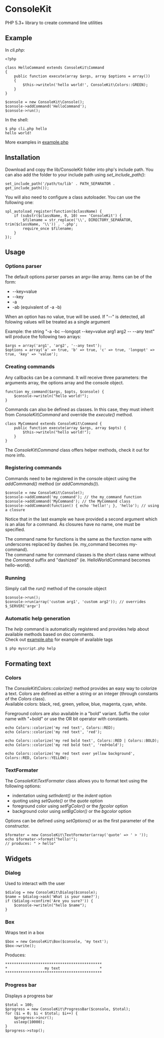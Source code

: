 # ConsoleKit

PHP 5.3+ library to create command line utilities

## Example

In *cli.php*:

    <?php

    class HelloCommand extends ConsoleKit\Command
    {
        public function execute(array $args, array $options = array())
        {
            $this->writeln('hello world!', ConsoleKit\Colors::GREEN);
        }
    }

    $console = new ConsoleKit\Console();
    $console->addCommand('HelloCommand');
    $console->run();

In the shell:
    
    $ php cli.php hello
    hello world!

More examples in [example.php](https://github.com/maximebf/ConsoleKit/blob/master/example.php)

## Installation

Download and copy the lib/ConsoleKit folder into php's include path.
You can also add the folder to your include path using *set\_include\_path()*:

    set_include_path('/path/to/lib' . PATH_SEPARATOR . get_include_path());

You will also need to configure a class autoloader. You can use the following one:

    spl_autoload_register(function($className) {
        if (substr($className, 0, 10) === 'ConsoleKit') {
            $filename = str_replace('\\', DIRECTORY_SEPARATOR, trim($className, '\\')) . '.php';
            require_once $filename;
        }
    });

## Usage

### Options parser

The default options parser parses an argv-like array.
Items can be of the form:

 -  --key=value
 -  --key
 -  -a
 -  -ab (equivalent of -a -b)

When an option has no value, true will be used.
If "--" is detected, all folowing values will be treated as a single argument

Example: the string "-a -bc --longopt --key=value arg1 arg2 -- --any text" will produce the following two arrays:

    $args = array('arg1', 'arg2', '--any text');
    $options = array('a' => true, 'b' => true, 'c' => true, 'longopt' => true, 'key' => 'value');

### Creating commands

Any callbacks can be a command. It will receive three parameters: the 
arguments array, the options array and the console object.

    function my_command($args, $opts, $console) {
        $console->writeln("hello world!");
    }

Commands can also be defined as classes. In this case, they must inherit from *ConsoleKit\Command*
and override the *execute()* method.

    class MyCommand extends ConsoleKit\Command {
        public function execute(array $args, array $opts) {
            $this->writeln("hello world!");
        }
    }

The *ConsoleKit\Command* class offers helper methods, check it out for more info.

### Registering commands

Commands need to be registered in the console object using the *addCommand()* method (or *addCommands()*).

    $console = new ConsoleKit\Console();
    $console->addCommand('my_command'); // the my_command function
    $console->addCommand('MyCommand'); // the MyCommand class
    $console->addCommand(function() { echo 'hello!'; }, 'hello'); // using a closure

Notice that in the last example we have provided a second argument which is an alias for a command.
As closures have no name, one must be specified.

The command name for functions is the same as the function name with underscores replaced by dashes (ie. my\_command becomes my-command).  
The command name for command classes is the short class name without the *Command* suffix and "dashized" (ie. HelloWorldCommand becomes hello-world).

### Running

Simply call the *run()* method of the console object

    $console->run();
    $console->run(array('custom arg1', 'custom arg2')); // overrides $_SERVER['argv']

### Automatic help generation

The *help* command is automatically registered and provides help about available methods based on doc comments.  
Check out [example.php](https://github.com/maximebf/ConsoleKit/blob/master/example.php) for example of available tags

    $ php myscript.php help

## Formating text

### Colors

The *ConsoleKit\Colors::colorize()* method provides an easy way to colorize a text. 
Colors are defined as either a string or an integer (through constants of the *Colors* class).  
Available colors: black, red, green, yellow, blue, magenta, cyan, white.

Foreground colors are also available in a "bold" variant. Suffix the color name with "+bold" or use the OR bit operator with constants.

    echo Colors::colorize('my red text', Colors::RED);
    echo Colors::colorize('my red text', 'red');
    
    echo Colors::colorize('my red bold text', Colors::RED | Colors::BOLD);
    echo Colors::colorize('my red bold text', 'red+bold');
    
    echo Colors::colorize('my red text over yellow background', Colors::RED, Colors::YELLOW);
   
### TextFormater

The *ConsoleKit\TextFormater* class allows you to format text using the following options:

 -  indentation using *setIndent()* or the *indent* option
 -  quoting using *setQuote()* or the *quote* option
 -  foreground color using *setFgColor()* or the *fgcolor* option
 -  background color using *setBgColor()* or the *bgcolor* option

Options can be defined using *setOptions()* or as the first parameter of the constructor.

    $formater = new ConsoleKit\TextFormater(array('quote' => ' > '));
    echo $formater->format("hello!");
    // produces: " > hello"
    
## Widgets

### Dialog

Used to interact with the user

    $dialog = new ConsoleKit\Dialog($console);
    $name = $dialog->ask('What is your name?');
    if ($dialog->confirm('Are you sure?')) {
        $console->writeln("hello $name");
    }
    
### Box

Wraps text in a box

    $box = new ConsoleKit\Box($console, 'my text');
    $box->write();
    
Produces:

    ********************************************
    *                 my text                  *
    ********************************************

### Progress bar

Displays a progress bar

    $total = 100;
    $progress = new ConsoleKit\ProgressBar($console, $total);
    for ($i = 0; $i < $total; $i++) {
        $progress->incr();
        usleep(10000);
    }
    $progress->stop();
    

